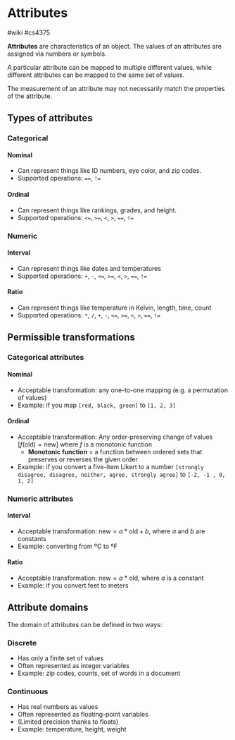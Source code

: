 # Attributes
#wiki #cs4375

**Attributes** are characteristics of an object. The values of an attributes are assigned via numbers or symbols.

A particular attribute can be mapped to multiple different values, while different attributes can be mapped to the same set of values.

The measurement of an attribute may not necessarily match the properties of the attribute.

## Types of attributes
### Categorical
#### Nominal
- Can represent things like ID numbers, eye color, and zip codes.
- Supported operations: `==`, `!=`

#### Ordinal
- Can represent things like rankings, grades, and height.
- Supported operations: `<=`, `>=`, `<`, `>`, `==`, `!=`

### Numeric
#### Interval
- Can represent things like dates and temperatures
- Supported operations: `+`, `-`, `<=`, `>=`, `<`, `>`, `==`, `!=`

#### Ratio
- Can represent things like temperature in Kelvin, length, time, count
- Supported operations: `*`, `/`, `+`, `-`, `<=`, `>=`, `<`, `>`, `==`, `!=`

## Permissible transformations
### Categorical attributes
#### Nominal
- Acceptable transformation: any one-to-one mapping (e.g. a permutation of values)
- Example: if you map `[red, black, green]` to `[1, 2, 3]`

#### Ordinal
- Acceptable transformation: Any order-preserving change of values [$f(\text{old}) =\text{new}$] where $f$ is a monotonic function
    - **Monotonic function** = a function between ordered sets that preserves or reverses the given order
- Example: if you convert a five-item Likert to a number `[strongly disagree, disagree, neither, agree, strongly agree]` to `[-2, -1 , 0, 1, 2]`

### Numeric attributes
#### Interval
- Acceptable transformation: $\text{new} = a * \text{old}+b$, where $a$ and $b$ are constants
- Example: converting from ºC to ºF

#### Ratio
- Acceptable transformation: $\text{new} = a * \text{old}$, where $a$ is a constant
- Example: if you convert feet to meters

## Attribute domains
The domain of attributes can be defined in two ways:

### Discrete
- Has only a finite set of values
- Often represented as integer variables
- Example: zip codes, counts, set of words in a document

### Continuous
- Has real numbers as values
- Often represented as floating-point variables
- (Limited precision thanks to floats)
- Example: temperature, height, weight
